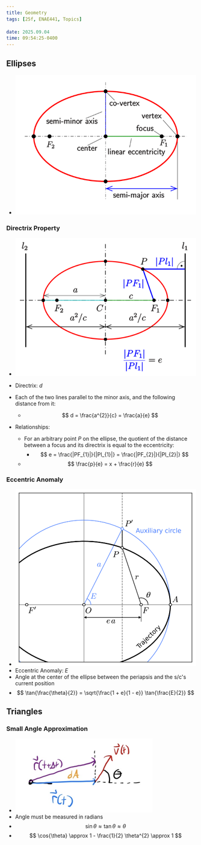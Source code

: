 ```yaml
---
title: Geometry
tags: [25f, ENAE441, Topics]

date: 2025.09.04
time: 09:54:25-0400
---
```


## Ellipses

- ![ellipse drawing (from WikiMedia)](assets/ellipse.svg)

### Directrix Property

- ![directrix diagram on an ellipse (from WikiMedia)](assets/ellipse-directrix.svg)

- Directrix: $d$
- Each of the two lines parallel to the minor axis, and the following distance from it:
    - $$
        d = \frac{a^{2}}{c} = \frac{a}{e}
      $$
- Relationships:
    - For an arbitrary point $P$ on the ellipse, the quotient of the distance between a focus and its directrix is equal to the eccentricity:
        - $$
            e = \frac{|PF_{1}|}{|Pl_{1}|} = \frac{|PF_{2}|}{|Pl_{2}|}
          $$
    - $$
        \frac{p}{e} = x + \frac{r}{e}
      $$

### Eccentric Anomaly

- ![eccentric anomaly of an ellipse drawing (from WikiMedia)](assets/eccentric-anomaly.svg)
- Eccentric Anomaly: $E$
- Angle at the center of the ellipse between the periapsis and the s/c's current position
- $$
    \tan{\frac{\theta}{2}} = \sqrt{\frac{1 + e}{1 - e}} \tan{\frac{E}{2}}
  $$

## Triangles

### Small Angle Approximation

- ![small angle approximation (from Dr. Martin's notes)](assets/small-angle-approximation.png)
- Angle must be measured in radians
- $$
    \sin{\theta} \approx \tan{\theta} \approx \theta
  $$
- $$
    \cos{\theta} \approx 1 - \frac{1}{2} \theta^{2} \approx 1
  $$
